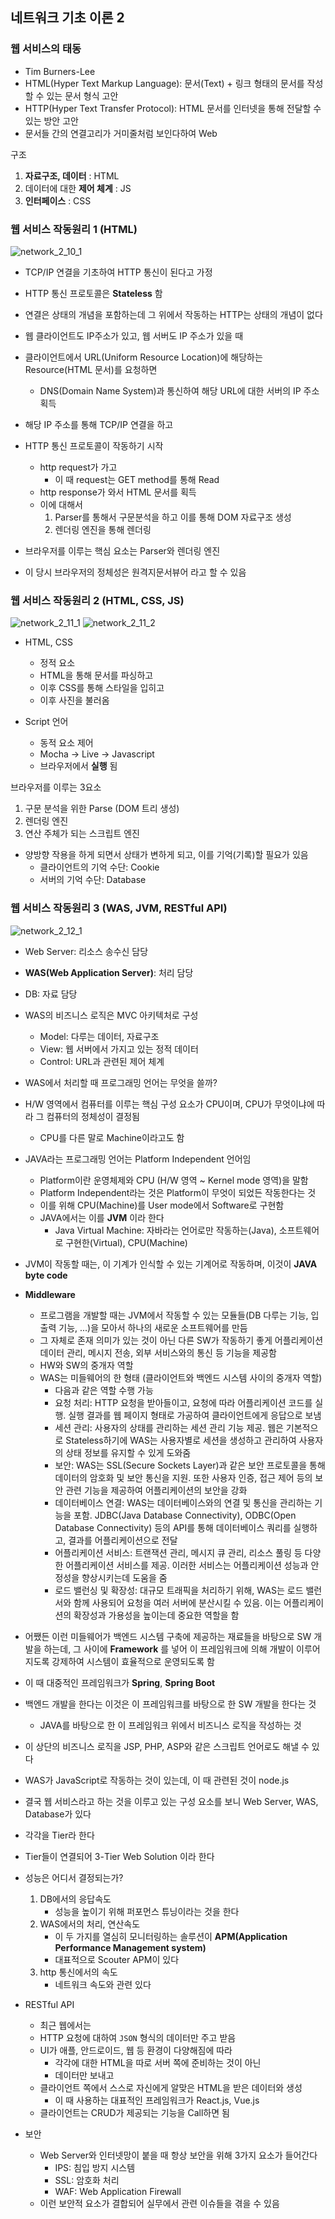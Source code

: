 ## 네트워크 기초 이론 2

### 웹 서비스의 태동

- Tim Burners-Lee
- HTML(Hyper Text Markup Language): 문서(Text) + 링크 형태의 문서를 작성할 수 있는 문서 형식 고안
- HTTP(Hyper Text Transfer Protocol): HTML 문서를 인터넷을 통해 전달할 수 있는 방안 고안
- 문서들 간의 연결고리가 거미줄처럼 보인다하여 Web

구조

1. **자료구조, 데이터** : HTML
2. 데이터에 대한 **제어 체계** : JS
3. **인터페이스** : CSS

### 웹 서비스 작동원리 1 (HTML)

![network_2_10_1](https://github.com/zacinthepark/TIL/assets/86648892/a04b5b28-2dd5-481e-b7fc-159ec6cb4e22)

- TCP/IP 연결을 기초하여 HTTP 통신이 된다고 가정
- HTTP 통신 프로토콜은 **Stateless** 함
- 연결은 상태의 개념을 포함하는데 그 위에서 작동하는 HTTP는 상태의 개념이 없다

- 웹 클라이언트도 IP주소가 있고, 웹 서버도 IP 주소가 있을 때
- 클라이언트에서 URL(Uniform Resource Location)에 해당하는 Resource(HTML 문서)를 요청하면
    - DNS(Domain Name System)과 통신하여 해당 URL에 대한 서버의 IP 주소 획득
- 해당 IP 주소를 통해 TCP/IP 연결을 하고
- HTTP 통신 프로토콜이 작동하기 시작
    - http request가 가고
        - 이 때 request는 GET method를 통해 Read
    - http response가 와서 HTML 문서를 획득
    - 이에 대해서
        1. Parser를 통해서 구문분석을 하고 이를 통해 DOM 자료구조 생성
        2. 렌더링 엔진을 통해 렌더링
- 브라우저를 이루는 핵심 요소는 Parser와 렌더링 엔진
- 이 당시 브라우저의 정체성은 원격지문서뷰어 라고 할 수 있음

### 웹 서비스 작동원리 2 (HTML, CSS, JS)

![network_2_11_1](https://github.com/zacinthepark/TIL/assets/86648892/8fd96d88-dfb8-4982-85fc-ec2bf333cf7f)
![network_2_11_2](https://github.com/zacinthepark/TIL/assets/86648892/11069993-6563-4ac0-97fd-c5576ba8eecc)

- HTML, CSS
    - 정적 요소
    - HTML을 통해 문서를 파싱하고
    - 이후 CSS를 통해 스타일을 입히고
    - 이후 사진을 불러옴

- Script 언어
    - 동적 요소 제어
    - Mocha -> Live -> Javascript
    - 브라우저에서 **실행** 됨

브라우저를 이루는 3요소

1. 구문 분석을 위한 Parse (DOM 트리 생성)
2. 렌더링 엔진
3. 연산 주체가 되는 스크립트 엔진

- 양방향 작용을 하게 되면서 상태가 변하게 되고, 이를 기억(기록)할 필요가 있음
    - 클라이언트의 기억 수단: Cookie
    - 서버의 기억 수단: Database

### 웹 서비스 작동원리 3 (WAS, JVM, RESTful API)

![network_2_12_1](https://github.com/zacinthepark/TIL/assets/86648892/1a56e124-82dc-4603-828a-5f79b1175554)

- Web Server: 리소스 송수신 담당
- **WAS(Web Application Server)**: 처리 담당
- DB: 자료 담당

- WAS의 비즈니스 로직은 MVC 아키텍처로 구성
    - Model: 다루는 데이터, 자료구조
    - View: 웹 서버에서 가지고 있는 정적 데이터
    - Control: URL과 관련된 제어 체계

- WAS에서 처리할 때 프로그래밍 언어는 무엇을 쓸까?
- H/W 영역에서 컴퓨터를 이루는 핵심 구성 요소가 CPU이며, CPU가 무엇이냐에 따라 그 컴퓨터의 정체성이 결정됨
    - CPU를 다른 말로 Machine이라고도 함

- JAVA라는 프로그래밍 언어는 Platform Independent 언어임
    - Platform이란 운영체제와 CPU (H/W 영역 ~ Kernel mode 영역)을 말함
    - Platform Independent라는 것은 Platform이 무엇이 되었든 작동한다는 것
    - 이를 위해 CPU(Machine)를 User mode에서 Software로 구현함
    - JAVA에서는 이를 **JVM** 이라 한다
        - Java Virtual Machine: 자바라는 언어로만 작동하는(Java), 소프트웨어로 구현한(Virtual), CPU(Machine)
- JVM이 작동할 때는, 이 기계가 인식할 수 있는 기계어로 작동하며, 이것이 **JAVA byte code**

- **Middleware**
    - 프로그램을 개발할 때는 JVM에서 작동할 수 있는 모듈들(DB 다루는 기능, 입출력 기능, ...)을 모아서 하나의 새로운 소프트웨어를 만듬
    - 그 자체로 존재 의미가 있는 것이 아닌 다른 SW가 작동하기 좋게 어플리케이션 데이터 관리, 메시지 전송, 외부 서비스와의 통신 등 기능을 제공함
    - HW와 SW의 중개자 역할
    - WAS는 미들웨어의 한 형태 (클라이언트와 백엔드 시스템 사이의 중개자 역할)
        - 다음과 같은 역할 수행 가능
        - 요청 처리: HTTP 요청을 받아들이고, 요청에 따라 어플리케이션 코드를 실행. 실행 결과를 웹 페이지 형태로 가공하여 클라이언트에게 응답으로 보냄
        - 세션 관리: 사용자의 상태를 관리하는 세션 관리 기능 제공. 웹은 기본적으로 Stateless하기에 WAS는 사용자별로 세션을 생성하고 관리하여 사용자의 상태 정보를 유지할 수 있게 도와줌
        - 보안: WAS는 SSL(Secure Sockets Layer)과 같은 보안 프로토콜을 통해 데이터의 암호화 및 보안 통신을 지원. 또한 사용자 인증, 접근 제어 등의 보안 관련 기능을 제공하여 어플리케이션의 보안을 강화
        - 데이터베이스 연결: WAS는 데이터베이스와의 연결 및 통신을 관리하는 기능을 포함. JDBC(Java Database Connectivity), ODBC(Open Database Connectivity) 등의 API를 통해 데이터베이스 쿼리를 실행하고, 결과를 어플리케이션으로 전달
        - 어플리케이션 서비스: 트랜잭션 관리, 메시지 큐 관리, 리소스 풀링 등 다양한 어플리케이션 서비스를 제공. 이러한 서비스는 어플리케이션 성능과 안정성을 향상시키는데 도움을 줌
        - 로드 밸런싱 및 확장성: 대규모 트래픽을 처리하기 위해, WAS는 로드 밸런서와 함께 사용되어 요청을 여러 서버에 분산시킬 수 있음. 이는 어플리케이션의 확장성과 가용성을 높이는데 중요한 역할을 함

- 어쨌든 이런 미들웨어가 백엔드 시스템 구축에 제공하는 재료들을 바탕으로 SW 개발을 하는데, 그 사이에 **Framework** 를 넣어 이 프레임워크에 의해 개발이 이루어지도록 강제하여 시스템이 효율적으로 운영되도록 함
- 이 때 대중적인 프레임워크가 **Spring**, **Spring Boot**
- 백엔드 개발을 한다는 이것은 이 프레임워크를 바탕으로 한 SW 개발을 한다는 것
    - JAVA를 바탕으로 한 이 프레임워크 위에서 비즈니스 로직을 작성하는 것
- 이 상단의 비즈니스 로직을 JSP, PHP, ASP와 같은 스크립트 언어로도 해낼 수 있다
- WAS가 JavaScript로 작동하는 것이 있는데, 이 때 관련된 것이 node.js

- 결국 웹 서비스라고 하는 것을 이루고 있는 구성 요소를 보니 Web Server, WAS, Database가 있다
- 각각을 Tier라 한다
- Tier들이 연결되어 3-Tier Web Solution 이라 한다

- 성능은 어디서 결정되는가?
    1. DB에서의 응답속도
        - 성능을 높이기 위해 퍼포먼스 튜닝이라는 것을 한다
    2. WAS에서의 처리, 연산속도
        - 이 두 가지를 열심히 모니터링하는 솔루션이 **APM(Application Performance Management system)**
        - 대표적으로 Scouter APM이 있다
    3. http 통신에서의 속도
        - 네트워크 속도와 관련 있다

- RESTful API
    - 최근 웹에서는
    - HTTP 요청에 대하여 `JSON` 형식의 데이터만 주고 받음
    - UI가 애플, 안드로이드, 웹 등 환경이 다양해짐에 따라
        - 각각에 대한 HTML을 따로 서버 쪽에 준비하는 것이 아닌
        - 데이터만 보내고
    - 클라이언트 쪽에서 스스로 자신에게 알맞은 HTML을 받은 데이터와 생성
        - 이 때 사용하는 대표적인 프레임워크가 React.js, Vue.js
    - 클라이언트는 CRUD가 제공되는 기능을 Call하면 됨

- 보안
    - Web Server와 인터넷망이 붙을 때 항상 보안을 위해 3가지 요소가 들어간다
        - IPS: 침입 방지 시스템
        - SSL: 암호화 처리
        - WAF: Web Application Firewall
    - 이런 보안적 요소가 결합되어 실무에서 관련 이슈들을 겪을 수 있음
